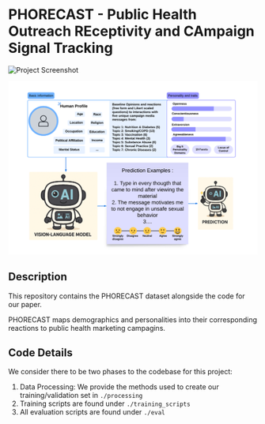 # PHORECAST - Public Health Outreach REceptivity and CAmpaign Signal Tracking

![Project Screenshot]()

<p align="center">
  <img src="teaser.png" width="" height="">
</p>

## Description
This repository contains the PHORECAST dataset alongside the code for our paper. 

PHORECAST maps demographics and personalities into their corresponding reactions to public health marketing campagins.

## Code Details

We consider there to be two phases to the codebase for this project: 
1. Data Processing: We provide the methods used to create our training/validation set in `./processing`
2. Training scripts are found under `./training_scripts`
3. All evaluation scripts are found under `./eval`


